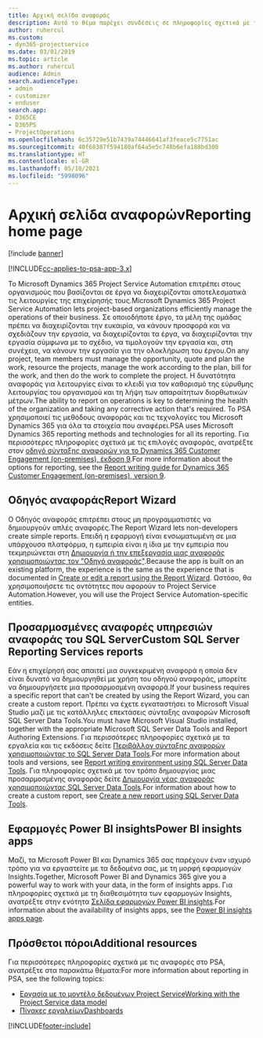 ```yaml
---
title: Αρχική σελίδα αναφοράς
description: Αυτό το θέμα παρέχει συνδέσεις σε πληροφορίες σχετικά με τις αναφορές στο Dynamics 365 Project Service Automation.
author: ruhercul
ms.custom:
- dyn365-projectservice
ms.date: 03/01/2019
ms.topic: article
ms.author: ruhercul
audience: Admin
search.audienceType:
- admin
- customizer
- enduser
search.app:
- D365CE
- D365PS
- ProjectOperations
ms.openlocfilehash: 6c35729e51b7439a74446641af3feace5c7751ac
ms.sourcegitcommit: 40f68387f594180af64a5e5c748b6efa188bd300
ms.translationtype: HT
ms.contentlocale: el-GR
ms.lasthandoff: 05/10/2021
ms.locfileid: "5998096"
---
```

# <a name="reporting-home-page"></a><span data-ttu-id="b9d6f-103">Αρχική σελίδα αναφορών</span><span class="sxs-lookup"><span data-stu-id="b9d6f-103">Reporting home page</span></span>

[!include [banner](../includes/psa-now-project-operations.md)]

[!INCLUDE[cc-applies-to-psa-app-3.x](../includes/cc-applies-to-psa-app-3x.md)]

<span data-ttu-id="b9d6f-104">Το Microsoft Dynamics 365 Project Service Automation επιτρέπει στους οργανισμούς που βασίζονται σε έργα να διαχειρίζονται αποτελεσματικά τις λειτουργίες της επιχείρησής τους.</span><span class="sxs-lookup"><span data-stu-id="b9d6f-104">Microsoft Dynamics 365 Project Service Automation lets project-based organizations efficiently manage the operations of their business.</span></span> <span data-ttu-id="b9d6f-105">Σε οποιοδήποτε έργο, τα μέλη της ομάδας πρέπει να διαχειρίζονται την ευκαιρία, να κάνουν προσφορά και να σχεδιάζουν την εργασία, να διαχειρίζονται τα έργα, να διαχειρίζονται την εργασία σύμφωνα με το σχέδιο, να τιμολογούν την εργασία και, στη συνέχεια, να κάνουν την εργασία για την ολοκλήρωση του έργου.</span><span class="sxs-lookup"><span data-stu-id="b9d6f-105">On any project, team members must manage the opportunity, quote and plan the work, resource the projects, manage the work according to the plan, bill for the work, and then do the work to complete the project.</span></span> <span data-ttu-id="b9d6f-106">Η δυνατότητα αναφοράς για λειτουργίες είναι το κλειδί για τον καθορισμό της εύρυθμης λειτουργίας του οργανισμού και τη λήψη των απαραίτητων διορθωτικών μέτρων.</span><span class="sxs-lookup"><span data-stu-id="b9d6f-106">The ability to report on operations is key to determining the health of the organization and taking any corrective action that's required.</span></span> <span data-ttu-id="b9d6f-107">Το PSA χρησιμοποιεί τις μεθόδους αναφοράς και τις τεχνολογίες του Microsoft Dynamics 365 για όλα τα στοιχεία που αναφέρει.</span><span class="sxs-lookup"><span data-stu-id="b9d6f-107">PSA uses Microsoft Dynamics 365 reporting methods and technologies for all its reporting.</span></span> <span data-ttu-id="b9d6f-108">Για περισσότερες πληροφορίες σχετικά με τις επιλογές αναφοράς, ανατρέξτε στον [οδηγό σύνταξης αναφορών για το Dynamics 365 Customer Engagement (on-premises), έκδοση 9](/dynamics365/customerengagement/on-premises/analytics/reporting-analytics-with-dynamics-365).</span><span class="sxs-lookup"><span data-stu-id="b9d6f-108">For more information about the options for reporting, see the [Report writing guide for Dynamics 365 Customer Engagement (on-premises), version 9](/dynamics365/customerengagement/on-premises/analytics/reporting-analytics-with-dynamics-365).</span></span>

## <a name="report-wizard"></a><span data-ttu-id="b9d6f-109">Οδηγός αναφοράς</span><span class="sxs-lookup"><span data-stu-id="b9d6f-109">Report Wizard</span></span>

<span data-ttu-id="b9d6f-110">Ο Οδηγός αναφοράς επιτρέπει στους μη προγραμματιστές να δημιουργούν απλές αναφορές.</span><span class="sxs-lookup"><span data-stu-id="b9d6f-110">The Report Wizard lets non-developers create simple reports.</span></span> <span data-ttu-id="b9d6f-111">Επειδή η εφαρμογή είναι ενσωματωμένη σε μια υπάρχουσα πλατφόρμα, η εμπειρία είναι η ίδια με την εμπειρία που τεκμηριώνεται στη [Δημιουργία ή την επεξεργασία μιας αναφοράς χρησιμοποιώντας τον "Οδηγό αναφοράς"](/dynamics365/customerengagement/on-premises/basics/create-edit-copy-report-wizard).</span><span class="sxs-lookup"><span data-stu-id="b9d6f-111">Because the app is built on an existing platform, the experience is the same as the experience that is documented in [Create or edit a report using the Report Wizard](/dynamics365/customerengagement/on-premises/basics/create-edit-copy-report-wizard).</span></span> <span data-ttu-id="b9d6f-112">Ωστόσο, θα χρησιμοποιήσετε τις οντότητες που αφορούν το Project Service Automation.</span><span class="sxs-lookup"><span data-stu-id="b9d6f-112">However, you will use the Project Service Automation-specific entities.</span></span>

## <a name="custom-sql-server-reporting-services-reports"></a><span data-ttu-id="b9d6f-113">Προσαρμοσμένες αναφορές υπηρεσιών αναφοράς του SQL Server</span><span class="sxs-lookup"><span data-stu-id="b9d6f-113">Custom SQL Server Reporting Services reports</span></span>

<span data-ttu-id="b9d6f-114">Εάν η επιχείρησή σας απαιτεί μια συγκεκριμένη αναφορά η οποία δεν είναι δυνατό να δημιουργηθεί με χρήση του οδηγού αναφοράς, μπορείτε να δημιουργήσετε μια προσαρμοσμένη αναφορά.</span><span class="sxs-lookup"><span data-stu-id="b9d6f-114">If your business requires a specific report that can't be created by using the Report Wizard, you can create a custom report.</span></span> <span data-ttu-id="b9d6f-115">Πρέπει να έχετε εγκαταστήσει το Microsoft Visual Studio μαζί με τις κατάλληλες επεκτάσεις σύνταξης αναφορών Microsoft SQL Server Data Tools.</span><span class="sxs-lookup"><span data-stu-id="b9d6f-115">You must have Microsoft Visual Studio installed, together with the appropriate Microsoft SQL Server Data Tools and Report Authoring Extensions.</span></span> <span data-ttu-id="b9d6f-116">Για περισσότερες πληροφορίες σχετικά με τα εργαλεία και τις εκδόσεις δείτε [Περιβάλλον σύνταξης αναφορών χρησιμοποιώντας το SQL Server Data Tools](/dynamics365/customerengagement/on-premises/analytics/report-writing-environment-using-sql-server-data-tools).</span><span class="sxs-lookup"><span data-stu-id="b9d6f-116">For more information about tools and versions, see [Report writing environment using SQL Server Data Tools](/dynamics365/customerengagement/on-premises/analytics/report-writing-environment-using-sql-server-data-tools).</span></span> <span data-ttu-id="b9d6f-117">Για πληροφορίες σχετικά με τον τρόπο δημιουργίας μιας προσαρμοσμένης αναφοράς δείτε [Δημιουργία νέας αναφοράς χρησιμοποιώντας SQL Server Data Tools](/dynamics365/customerengagement/on-premises/analytics/create-a-new-report-using-sql-server-data-tools).</span><span class="sxs-lookup"><span data-stu-id="b9d6f-117">For information about how to create a custom report, see [Create a new report using SQL Server Data Tools](/dynamics365/customerengagement/on-premises/analytics/create-a-new-report-using-sql-server-data-tools).</span></span>

## <a name="power-bi-insights-apps"></a><span data-ttu-id="b9d6f-118">Εφαρμογές Power BI insights</span><span class="sxs-lookup"><span data-stu-id="b9d6f-118">Power BI insights apps</span></span>

<span data-ttu-id="b9d6f-119">Μαζί, τα Microsoft Power BI και Dynamics 365 σας παρέχουν έναν ισχυρό τρόπο για να εργαστείτε με τα δεδομένα σας, με τη μορφή εφαρμογών Insights.</span><span class="sxs-lookup"><span data-stu-id="b9d6f-119">Together, Microsoft Power BI and Dynamics 365 give you a powerful way to work with your data, in the form of insights apps.</span></span> <span data-ttu-id="b9d6f-120">Για πληροφορίες σχετικά με τη διαθεσιμότητα των εφαρμογών Insights, ανατρέξτε στην ενότητα [Σελίδα εφαρμογών Power BI insights](https://powerbi.microsoft.com/power-bi-insights-apps/).</span><span class="sxs-lookup"><span data-stu-id="b9d6f-120">For information about the availability of insights apps, see the [Power BI insights apps page](https://powerbi.microsoft.com/power-bi-insights-apps/).</span></span>


## <a name="additional-resources"></a><span data-ttu-id="b9d6f-121">Πρόσθετοι πόροι</span><span class="sxs-lookup"><span data-stu-id="b9d6f-121">Additional resources</span></span>
<span data-ttu-id="b9d6f-122">Για περισσότερες πληροφορίες σχετικά με τις αναφορές στο PSA, ανατρέξτε στα παρακάτω θέματα:</span><span class="sxs-lookup"><span data-stu-id="b9d6f-122">For more information about reporting in PSA, see the following topics:</span></span>

- [<span data-ttu-id="b9d6f-123">Εργασία με το μοντέλο δεδομένων Project Service</span><span class="sxs-lookup"><span data-stu-id="b9d6f-123">Working with the Project Service data model</span></span>](reports-working-project-service-data-model.md)
- [<span data-ttu-id="b9d6f-124">Πίνακες εργαλείων</span><span class="sxs-lookup"><span data-stu-id="b9d6f-124">Dashboards</span></span>](reports-dashboards.md)



[!INCLUDE[footer-include](../includes/footer-banner.md)]